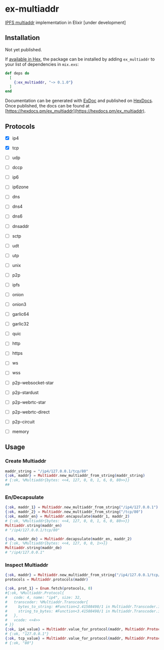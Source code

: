 # ex-multiaddr
[IPFS multiaddr](https://multiformats.io/multiaddr/) implementation in Elixir [under development]

## Installation
Not yet published.

If [available in Hex](https://hex.pm/docs/publish), the package can be installed
by adding `ex_multiaddr` to your list of dependencies in `mix.exs`:

```elixir
def deps do
  [
    {:ex_multiaddr, "~> 0.1.0"}
  ]
end
```

Documentation can be generated with [ExDoc](https://github.com/elixir-lang/ex_doc)
and published on [HexDocs](https://hexdocs.pm). Once published, the docs can
be found at [https://hexdocs.pm/ex_multiaddr](https://hexdocs.pm/ex_multiaddr).

## Protocols
- [X] ip4
- [X] tcp
- [ ] udp
- [ ] dccp
- [ ] ip6
- [ ] ip6zone
- [ ] dns
- [ ] dns4
- [ ] dns6
- [ ] dnsaddr
- [ ] sctp
- [ ] udt
- [ ] utp
- [ ] unix
- [ ] p2p
- [ ] ipfs
- [ ] onion
- [ ] onion3
- [ ] garlic64
- [ ] garlic32
- [ ] quic
- [ ] http
- [ ] https
- [ ] ws
- [ ] wss
- [ ] p2p-websocket-star
- [ ] p2p-stardust
- [ ] p2p-webrtc-star
- [ ] p2p-webrtc-direct
- [ ] p2p-circuit
- [ ] memory



## Usage

### Create Multiaddr
```elixir
maddr_string = "/ip4/127.0.0.1/tcp/80"
{:ok, maddr} = Multiaddr.new_multiaddr_from_string(maddr_string)
# {:ok, %Multiaddr{bytes: <<4, 127, 0, 0, 1, 6, 0, 80>>}}
## 
```

### En/Decapsulate
```Elixir
{:ok, maddr_1} = Multiaddr.new_multiaddr_from_string("/ip4/127.0.0.1")
{:ok, maddr_2} = Multiaddr.new_multiaddr_from_string("/tcp/80")
{:ok, maddr_en} = Multiaddr.encapsulate(maddr_1, maddr_2)
# {:ok, %Multiaddr{bytes: <<4, 127, 0, 0, 1, 6, 0, 80>>}}
Multiaddr.string(maddr_en)
# "/ip4/127.0.0.1/tcp/80"

{:ok, maddr_de} = Multiaddr.decapsulate(maddr_en, maddr_2)
# {:ok, %Multiaddr{bytes: <<4, 127, 0, 0, 1>>}}
Multiaddr.string(maddr_de)
# "/ip4/127.0.0.1"
```

### Inspect Multiaddr
```elixir
{:ok, maddr} = Multiaddr.new_multiaddr_from_string("/ip4/127.0.0.1/tcp/80")
protocols = Multiaddr.protocols(maddr)

{:ok, prot_1} = Enum.fetch(protocols, 0)
#{:ok, %Multiaddr.Protocol{
#   code: 4, name: "ip4", size: 32,
#   transcoder: %Multiaddr.Transcoder{
#     bytes_to_string: #Function<2.41508498/1 in Multiaddr.Transcoder.ip4_transcoder/0>,
#     string_to_bytes: #Function<3.41508498/1 in Multiaddr.Transcoder.ip4_transcoder/0>
#   },
#   vcode: <<4>>
# }}
{:ok, ip4_value} = Multiaddr.value_for_protocol(maddr, Multiaddr.Protocol.proto_ip4().code)
# {:ok, "127.0.0.1"}
{:ok, tcp_value} = Multiaddr.value_for_protocol(maddr, Multiaddr.Protocol.proto_tcp().code)
# {:ok, "80"}
```
